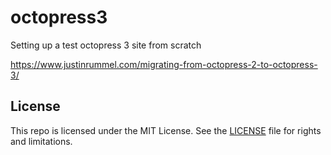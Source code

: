 # octopress3

Setting up a test octopress 3 site from scratch

https://www.justinrummel.com/migrating-from-octopress-2-to-octopress-3/

## License

This repo is licensed under the MIT License. See the [LICENSE](LICENSE.md) file for rights and limitations.

